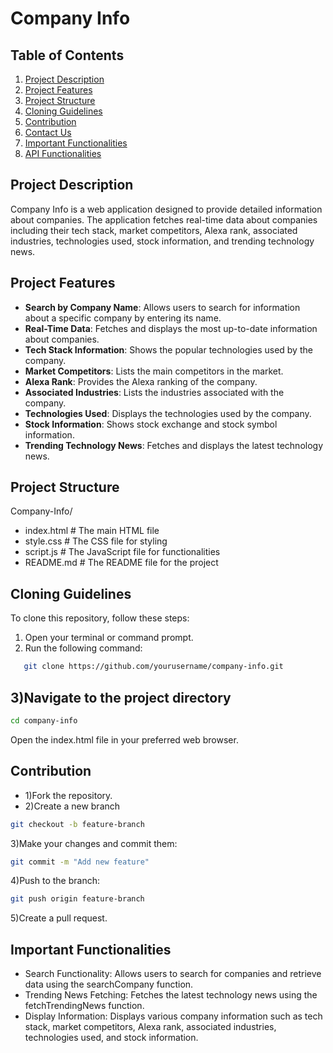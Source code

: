 # Company Info

## Table of Contents
1. [Project Description](#project-description)
2. [Project Features](#project-features)
3. [Project Structure](#project-structure)
4. [Cloning Guidelines](#cloning-guidelines)
5. [Contribution](#contribution)
6. [Contact Us](#contact-us)
7. [Important Functionalities](#important-functionalities)
8. [API Functionalities](#api-functionalities)

## Project Description
Company Info is a web application designed to provide detailed information about companies. The application fetches real-time data about companies including their tech stack, market competitors, Alexa rank, associated industries, technologies used, stock information, and trending technology news.

## Project Features
- **Search by Company Name**: Allows users to search for information about a specific company by entering its name.
- **Real-Time Data**: Fetches and displays the most up-to-date information about companies.
- **Tech Stack Information**: Shows the popular technologies used by the company.
- **Market Competitors**: Lists the main competitors in the market.
- **Alexa Rank**: Provides the Alexa ranking of the company.
- **Associated Industries**: Lists the industries associated with the company.
- **Technologies Used**: Displays the technologies used by the company.
- **Stock Information**: Shows stock exchange and stock symbol information.
- **Trending Technology News**: Fetches and displays the latest technology news.

## Project Structure
Company-Info/
- index.html # The main HTML file
- style.css # The CSS file for styling
- script.js # The JavaScript file for functionalities
- README.md # The README file for the project


## Cloning Guidelines
To clone this repository, follow these steps:

1. Open your terminal or command prompt.
2. Run the following command:
```bash
   git clone https://github.com/yourusername/company-info.git
```

## 3)Navigate to the project directory
```bash
cd company-info
```
Open the index.html file in your preferred web browser.

## Contribution
- 1)Fork the repository.
- 2)Create a new branch
```bash
git checkout -b feature-branch
```
3)Make your changes and commit them:
```bash
git commit -m "Add new feature"
```
4)Push to the branch:
```bash
git push origin feature-branch
```
5)Create a pull request.

## Important Functionalities
- Search Functionality: Allows users to search for companies and retrieve data using the searchCompany function.
- Trending News Fetching: Fetches the latest technology news using the fetchTrendingNews function.
- Display Information: Displays various company information such as tech stack, market competitors, Alexa rank, associated industries, technologies used, and stock information.
